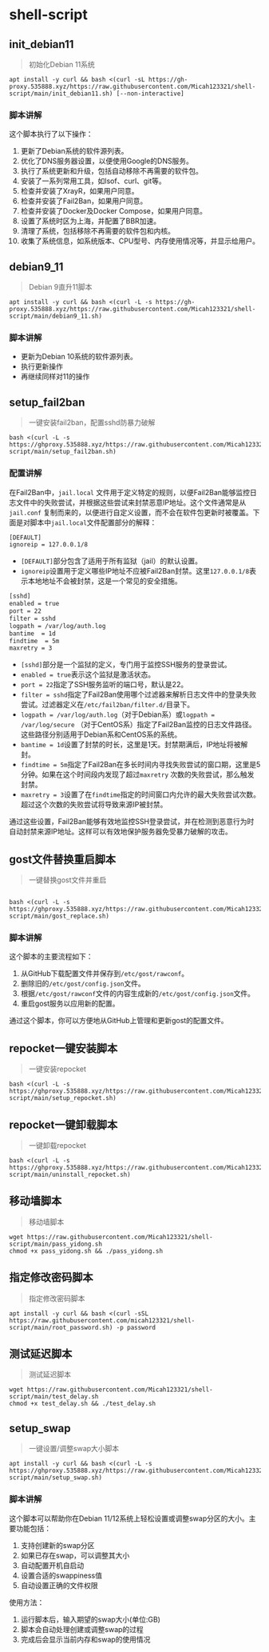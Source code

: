 # shell-script

## init_debian11

> 初始化Debian 11系统

```shell
apt install -y curl && bash <(curl -sL https://gh-proxy.535888.xyz/https://raw.githubusercontent.com/Micah123321/shell-script/main/init_debian11.sh) [--non-interactive]
```

### 脚本讲解

这个脚本执行了以下操作：

1. 更新了Debian系统的软件源列表。
2. 优化了DNS服务器设置，以便使用Google的DNS服务。
3. 执行了系统更新和升级，包括自动移除不再需要的软件包。
4. 安装了一系列常用工具，如lsof、curl、git等。
5. 检查并安装了XrayR，如果用户同意。
6. 检查并安装了Fail2Ban，如果用户同意。
7. 检查并安装了Docker及Docker Compose，如果用户同意。
8. 设置了系统时区为上海，并配置了BBR加速。
9. 清理了系统，包括移除不再需要的软件包和内核。
10. 收集了系统信息，如系统版本、CPU型号、内存使用情况等，并显示给用户。

## debian9_11

> Debian 9直升11脚本

```shell
apt install -y curl && bash <(curl -L -s https://gh-proxy.535888.xyz/https://raw.githubusercontent.com/Micah123321/shell-script/main/debian9_11.sh)
```

### 脚本讲解

- 更新为Debian 10系统的软件源列表。
- 执行更新操作
- 再继续同样对11的操作

## setup_fail2ban

> 一键安装fail2ban，配置sshd防暴力破解

```shell
bash <(curl -L -s https://ghproxy.535888.xyz/https://raw.githubusercontent.com/Micah123321/shell-script/main/setup_fail2ban.sh)
```

### 配置讲解

在Fail2Ban中，`jail.local`
文件用于定义特定的规则，以便Fail2Ban能够监控日志文件中的失败尝试，并根据这些尝试来封禁恶意IP地址。这个文件通常是从`jail.conf`
复制而来的，以便进行自定义设置，而不会在软件包更新时被覆盖。下面是对脚本中`jail.local`文件配置部分的解释：

```bash
[DEFAULT]
ignoreip = 127.0.0.1/8
```

- `[DEFAULT]`部分包含了适用于所有监狱（jail）的默认设置。
- `ignoreip`设置用于定义哪些IP地址不应被Fail2Ban封禁。这里`127.0.0.1/8`表示本地地址不会被封禁，这是一个常见的安全措施。

```bash
[sshd]
enabled = true
port = 22
filter = sshd
logpath = /var/log/auth.log
bantime  = 1d
findtime  = 5m
maxretry = 3
```

- `[sshd]`部分是一个监狱的定义，专门用于监控SSH服务的登录尝试。
- `enabled = true`表示这个监狱是激活状态。
- `port = 22`指定了SSH服务监听的端口号，默认是22。
- `filter = sshd`指定了Fail2Ban使用哪个过滤器来解析日志文件中的登录失败尝试。过滤器定义在`/etc/fail2ban/filter.d/`目录下。
- `logpath = /var/log/auth.log`（对于Debian系）或`logpath = /var/log/secure`
  （对于CentOS系）指定了Fail2Ban监控的日志文件路径。这些路径分别适用于Debian系和CentOS系的系统。
- `bantime = 1d`设置了封禁的时长，这里是1天。封禁期满后，IP地址将被解封。
- `findtime = 5m`指定了Fail2Ban在多长时间内寻找失败尝试的窗口期，这里是5分钟。如果在这个时间段内发现了超过`maxretry`
  次数的失败尝试，那么触发封禁。
- `maxretry = 3`设置了在`findtime`指定的时间窗口内允许的最大失败尝试次数。超过这个次数的失败尝试将导致来源IP被封禁。

通过这些设置，Fail2Ban能够有效地监控SSH登录尝试，并在检测到恶意行为时自动封禁来源IP地址。这样可以有效地保护服务器免受暴力破解的攻击。

## gost文件替换重启脚本

> 一键替换gost文件并重启

```shell

bash <(curl -L -s https://ghproxy.535888.xyz/https://raw.githubusercontent.com/Micah123321/shell-script/main/gost_replace.sh)

```

### 脚本讲解

这个脚本的主要流程如下：

1. 从GitHub下载配置文件并保存到`/etc/gost/rawconf`。
2. 删除旧的`/etc/gost/config.json`文件。
3. 根据`/etc/gost/rawconf`文件的内容生成新的`/etc/gost/config.json`文件。
4. 重启gost服务以应用新的配置。

通过这个脚本，你可以方便地从GitHub上管理和更新gost的配置文件。


## repocket一键安装脚本

> 一键安装repocket

```shell
bash <(curl -L -s https://ghproxy.535888.xyz/https://raw.githubusercontent.com/Micah123321/shell-script/main/setup_repocket.sh)
```

## repocket一键卸载脚本

> 一键卸载repocket

```shell
bash <(curl -L -s https://ghproxy.535888.xyz/https://raw.githubusercontent.com/Micah123321/shell-script/main/uninstall_repocket.sh)
```


## 移动墙脚本

> 移动墙脚本

```shell
wget https://raw.githubusercontent.com/Micah123321/shell-script/main/pass_yidong.sh
chmod +x pass_yidong.sh && ./pass_yidong.sh
```

## 指定修改密码脚本

> 指定修改密码脚本

```shell
apt install -y curl && bash <(curl -sSL https://raw.githubusercontent.com/micah123321/shell-script/main/root_password.sh) -p password
```
## 测试延迟脚本

> 测试延迟脚本

```shell
wget https://raw.githubusercontent.com/Micah123321/shell-script/main/test_delay.sh
chmod +x test_delay.sh && ./test_delay.sh
```

## setup_swap

> 一键设置/调整swap大小脚本

```shell
apt install -y curl && bash <(curl -L -s https://ghproxy.535888.xyz/https://raw.githubusercontent.com/Micah123321/shell-script/main/setup_swap.sh)
```

### 脚本讲解

这个脚本可以帮助你在Debian 11/12系统上轻松设置或调整swap分区的大小。主要功能包括：

1. 支持创建新的swap分区
2. 如果已存在swap，可以调整其大小
3. 自动配置开机自启动
4. 设置合适的swappiness值
5. 自动设置正确的文件权限

使用方法：
1. 运行脚本后，输入期望的swap大小(单位:GB)
2. 脚本会自动处理创建或调整swap的过程
3. 完成后会显示当前内存和swap的使用情况

